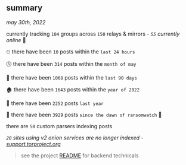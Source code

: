
## summary
_may 30th, 2022_

currently tracking `104` groups across `150` relays & mirrors - _`55` currently online_ 📡

⏲ there have been `10` posts within the `last 24 hours`

🕓 there have been `314` posts within the `month of may`

📅 there have been `1068` posts within the `last 90 days`

🏚 there have been `1643` posts within the `year of 2022`

🚀 there have been `2252` posts `last year`

🦕 there have been `3929` posts `since the dawn of ransomwatch` 🐣

there are `50` custom parsers indexing posts

_`20` sites using v2 onion services are no longer indexed - [support.torproject.org](https://support.torproject.org/onionservices/v2-deprecation/)_

> see the project [README](https://github.com/jmousqueton/ransomwatch#readme) for backend technicals
